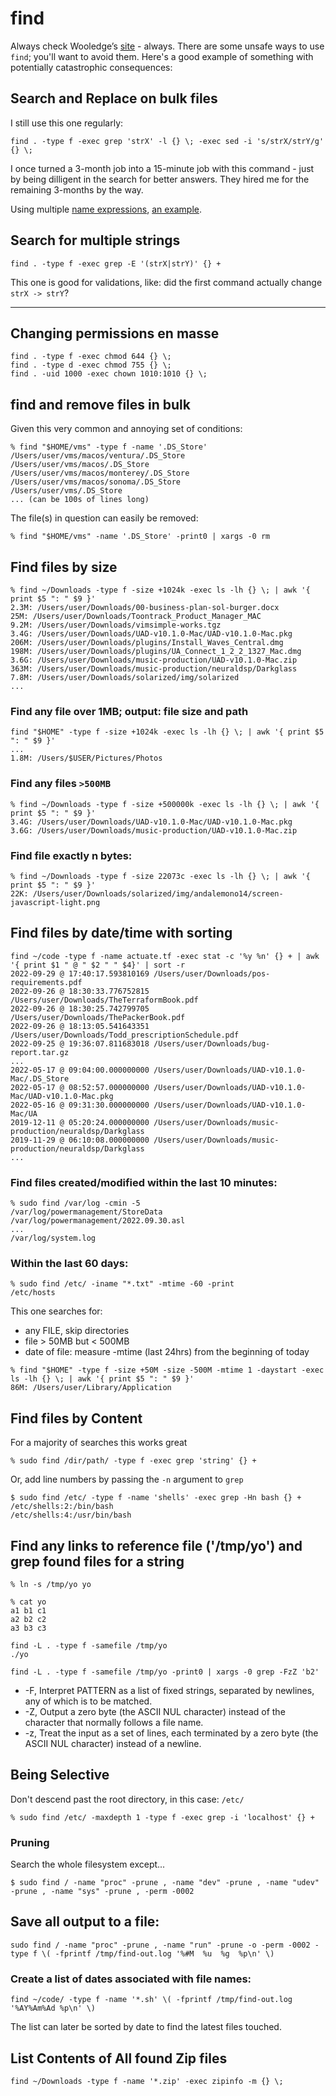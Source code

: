# find

Always check Wooledge’s [site] - always. There are some unsafe ways to use `find`; you'll want to avoid them. Here's a good example of something with potentially catastrophic consequences:

## Search and Replace on bulk files

I still use this one regularly:

```shell
find . -type f -exec grep 'strX' -l {} \; -exec sed -i 's/strX/strY/g' {} \;
```

I once turned a 3-month job into a 15-minute job with this command - just by being dilligent in the search for better answers. They hired me for the remaining 3-months by the way.

Using multiple [name expressions], [an example].

## Search for multiple strings

```shell
find . -type f -exec grep -E '(strX|strY)' {} +
```

This one is good for validations, like: did the first command actually change `strX -> strY`?

---

## Changing permissions en masse

```shell
find . -type f -exec chmod 644 {} \;
find . -type d -exec chmod 755 {} \;
find . -uid 1000 -exec chown 1010:1010 {} \;
```

## find and remove files in bulk

Given this very common and annoying set of conditions:

```shell
% find "$HOME/vms" -type f -name '.DS_Store'
/Users/user/vms/macos/ventura/.DS_Store
/Users/user/vms/macos/.DS_Store
/Users/user/vms/macos/monterey/.DS_Store
/Users/user/vms/macos/sonoma/.DS_Store
/Users/user/vms/.DS_Store
... (can be 100s of lines long)
```

The file(s) in question can easily be removed:

```shell
% find "$HOME/vms" -name '.DS_Store' -print0 | xargs -0 rm
```

## Find files by size

```shell
% find ~/Downloads -type f -size +1024k -exec ls -lh {} \; | awk '{ print $5 ": " $9 }'
2.3M: /Users/user/Downloads/00-business-plan-sol-burger.docx
25M: /Users/user/Downloads/Toontrack_Product_Manager_MAC
9.2M: /Users/user/Downloads/vimsimple-works.tgz
3.4G: /Users/user/Downloads/UAD-v10.1.0-Mac/UAD-v10.1.0-Mac.pkg
206M: /Users/user/Downloads/plugins/Install_Waves_Central.dmg
198M: /Users/user/Downloads/plugins/UA_Connect_1_2_2_1327_Mac.dmg
3.6G: /Users/user/Downloads/music-production/UAD-v10.1.0-Mac.zip
363M: /Users/user/Downloads/music-production/neuraldsp/Darkglass
7.8M: /Users/user/Downloads/solarized/img/solarized
...
```

### Find any file over 1MB; output: file size and path

```shell
find "$HOME" -type f -size +1024k -exec ls -lh {} \; | awk '{ print $5 ": " $9 }'
...
1.8M: /Users/$USER/Pictures/Photos
```

### Find any files `>500MB`

```shell
% find ~/Downloads -type f -size +500000k -exec ls -lh {} \; | awk '{ print $5 ": " $9 }'
3.4G: /Users/user/Downloads/UAD-v10.1.0-Mac/UAD-v10.1.0-Mac.pkg
3.6G: /Users/user/Downloads/music-production/UAD-v10.1.0-Mac.zip
```

### Find file exactly n bytes:

```shell
% find ~/Downloads -type f -size 22073c -exec ls -lh {} \; | awk '{ print $5 ": " $9 }'
22K: /Users/user/Downloads/solarized/img/andalemono14/screen-javascript-light.png
```

## Find files by date/time with sorting

```shell
find ~/code -type f -name actuate.tf -exec stat -c '%y %n' {} + | awk '{ print $1 " @ " $2 " " $4}' | sort -r
2022-09-29 @ 17:40:17.593810169 /Users/user/Downloads/pos-requirements.pdf
2022-09-26 @ 18:30:33.776752815 /Users/user/Downloads/TheTerraformBook.pdf
2022-09-26 @ 18:30:25.742799705 /Users/user/Downloads/ThePackerBook.pdf
2022-09-26 @ 18:13:05.541643351 /Users/user/Downloads/Todd_prescriptionSchedule.pdf
2022-09-25 @ 19:36:07.811683018 /Users/user/Downloads/bug-report.tar.gz
...
2022-05-17 @ 09:04:00.000000000 /Users/user/Downloads/UAD-v10.1.0-Mac/.DS_Store
2022-05-17 @ 08:52:57.000000000 /Users/user/Downloads/UAD-v10.1.0-Mac/UAD-v10.1.0-Mac.pkg
2022-05-16 @ 09:31:30.000000000 /Users/user/Downloads/UAD-v10.1.0-Mac/UA
2019-12-11 @ 05:20:24.000000000 /Users/user/Downloads/music-production/neuraldsp/Darkglass
2019-11-29 @ 06:10:08.000000000 /Users/user/Downloads/music-production/neuraldsp/Darkglass
...
```

### Find files created/modified within the last 10 minutes:

```shell
% sudo find /var/log -cmin -5
/var/log/powermanagement/StoreData
/var/log/powermanagement/2022.09.30.asl
...
/var/log/system.log
````

### Within the last 60 days:

```shell
% sudo find /etc/ -iname "*.txt" -mtime -60 -print
/etc/hosts
```

This one searches for:

* any FILE, skip directories
* file > 50MB but < 500MB
* date of file: measure -mtime (last 24hrs) from the beginning of today

```shell
% find "$HOME" -type f -size +50M -size -500M -mtime 1 -daystart -exec ls -lh {} \; | awk '{ print $5 ": " $9 }'
86M: /Users/user/Library/Application
```

## Find files by Content

For a majority of searches this works great

```shell
% sudo find /dir/path/ -type f -exec grep 'string' {} +
```

Or, add line numbers by passing the `-n` argument to `grep`

```shell
$ sudo find /etc/ -type f -name 'shells' -exec grep -Hn bash {} +
/etc/shells:2:/bin/bash
/etc/shells:4:/usr/bin/bash
```

## Find any links to reference file ('/tmp/yo') and grep found files for a string

```shell
% ln -s /tmp/yo yo

% cat yo
a1 b1 c1
a2 b2 c2
a3 b3 c3

find -L . -type f -samefile /tmp/yo
./yo

find -L . -type f -samefile /tmp/yo -print0 | xargs -0 grep -FzZ 'b2'
```

* -F, Interpret PATTERN as a list of fixed strings, separated by newlines, any of which is to be matched.
* -Z, Output a zero byte (the ASCII NUL character) instead of the character that normally follows a file name.
* -z, Treat the input as a set of lines, each terminated by a zero byte (the ASCII NUL character) instead of a newline.

## Being Selective

Don't descend past the root directory, in this case: `/etc/`

```shell
% sudo find /etc/ -maxdepth 1 -type f -exec grep -i 'localhost' {} +
```

### Pruning

Search the whole filesystem except...

```shell
$ sudo find / -name "proc" -prune , -name "dev" -prune , -name "udev" -prune , -name "sys" -prune , -perm -0002
```

## Save all output to a file:

```shell
sudo find / -name "proc" -prune , -name "run" -prune -o -perm -0002 -type f \( -fprintf /tmp/find-out.log '%#M  %u  %g  %p\n' \)
```

### Create a list of dates associated with file names:

```shell
find ~/code/ -type f -name '*.sh' \( -fprintf /tmp/find-out.log '%AY%Am%Ad %p\n' \)
```

The list can later be sorted by date to find the latest files touched.

## List Contents of All found Zip files

```shell
find ~/Downloads -type f -name '*.zip' -exec zipinfo -m {} \;
```

[site]:https://mywiki.wooledge.org/UsingFind
[name expressions]:https://alvinalexander.com/blog/post/linux-unix/find-how-multiple-search-patterns-filename-command/
[an example]:https://stackoverflow.com/a/1583282
